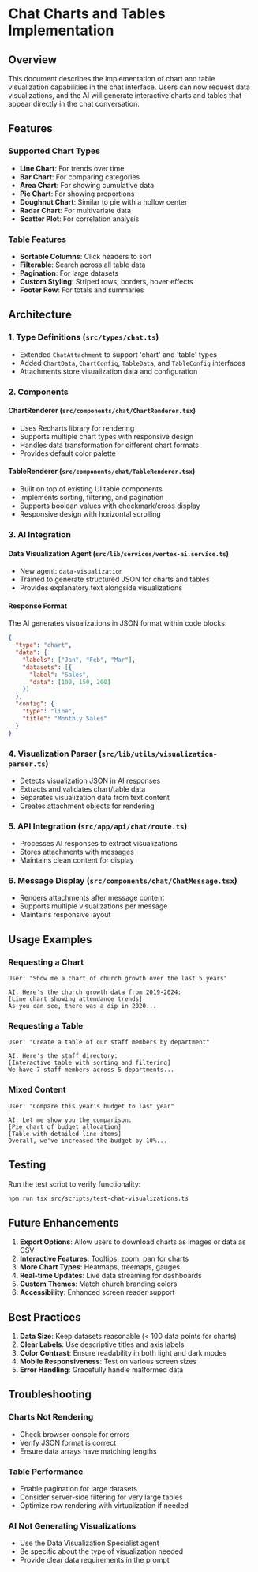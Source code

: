 # Chat Charts and Tables Implementation

## Overview

This document describes the implementation of chart and table visualization capabilities in the chat interface. Users can now request data visualizations, and the AI will generate interactive charts and tables that appear directly in the chat conversation.

## Features

### Supported Chart Types
- **Line Chart**: For trends over time
- **Bar Chart**: For comparing categories
- **Area Chart**: For showing cumulative data
- **Pie Chart**: For showing proportions
- **Doughnut Chart**: Similar to pie with a hollow center
- **Radar Chart**: For multivariate data
- **Scatter Plot**: For correlation analysis

### Table Features
- **Sortable Columns**: Click headers to sort
- **Filterable**: Search across all table data
- **Pagination**: For large datasets
- **Custom Styling**: Striped rows, borders, hover effects
- **Footer Row**: For totals and summaries

## Architecture

### 1. Type Definitions (`src/types/chat.ts`)
- Extended `ChatAttachment` to support 'chart' and 'table' types
- Added `ChartData`, `ChartConfig`, `TableData`, and `TableConfig` interfaces
- Attachments store visualization data and configuration

### 2. Components

#### ChartRenderer (`src/components/chat/ChartRenderer.tsx`)
- Uses Recharts library for rendering
- Supports multiple chart types with responsive design
- Handles data transformation for different chart formats
- Provides default color palette

#### TableRenderer (`src/components/chat/TableRenderer.tsx`)
- Built on top of existing UI table components
- Implements sorting, filtering, and pagination
- Supports boolean values with checkmark/cross display
- Responsive design with horizontal scrolling

### 3. AI Integration

#### Data Visualization Agent (`src/lib/services/vertex-ai.service.ts`)
- New agent: `data-visualization`
- Trained to generate structured JSON for charts and tables
- Provides explanatory text alongside visualizations

#### Response Format
The AI generates visualizations in JSON format within code blocks:

```json
{
  "type": "chart",
  "data": {
    "labels": ["Jan", "Feb", "Mar"],
    "datasets": [{
      "label": "Sales",
      "data": [100, 150, 200]
    }]
  },
  "config": {
    "type": "line",
    "title": "Monthly Sales"
  }
}
```

### 4. Visualization Parser (`src/lib/utils/visualization-parser.ts`)
- Detects visualization JSON in AI responses
- Extracts and validates chart/table data
- Separates visualization data from text content
- Creates attachment objects for rendering

### 5. API Integration (`src/app/api/chat/route.ts`)
- Processes AI responses to extract visualizations
- Stores attachments with messages
- Maintains clean content for display

### 6. Message Display (`src/components/chat/ChatMessage.tsx`)
- Renders attachments after message content
- Supports multiple visualizations per message
- Maintains responsive layout

## Usage Examples

### Requesting a Chart
```
User: "Show me a chart of church growth over the last 5 years"

AI: Here's the church growth data from 2019-2024:
[Line chart showing attendance trends]
As you can see, there was a dip in 2020...
```

### Requesting a Table
```
User: "Create a table of our staff members by department"

AI: Here's the staff directory:
[Interactive table with sorting and filtering]
We have 7 staff members across 5 departments...
```

### Mixed Content
```
User: "Compare this year's budget to last year"

AI: Let me show you the comparison:
[Pie chart of budget allocation]
[Table with detailed line items]
Overall, we've increased the budget by 10%...
```

## Testing

Run the test script to verify functionality:
```bash
npm run tsx src/scripts/test-chat-visualizations.ts
```

## Future Enhancements

1. **Export Options**: Allow users to download charts as images or data as CSV
2. **Interactive Features**: Tooltips, zoom, pan for charts
3. **More Chart Types**: Heatmaps, treemaps, gauges
4. **Real-time Updates**: Live data streaming for dashboards
5. **Custom Themes**: Match church branding colors
6. **Accessibility**: Enhanced screen reader support

## Best Practices

1. **Data Size**: Keep datasets reasonable (< 100 data points for charts)
2. **Clear Labels**: Use descriptive titles and axis labels
3. **Color Contrast**: Ensure readability in both light and dark modes
4. **Mobile Responsiveness**: Test on various screen sizes
5. **Error Handling**: Gracefully handle malformed data

## Troubleshooting

### Charts Not Rendering
- Check browser console for errors
- Verify JSON format is correct
- Ensure data arrays have matching lengths

### Table Performance
- Enable pagination for large datasets
- Consider server-side filtering for very large tables
- Optimize row rendering with virtualization if needed

### AI Not Generating Visualizations
- Use the Data Visualization Specialist agent
- Be specific about the type of visualization needed
- Provide clear data requirements in the prompt
